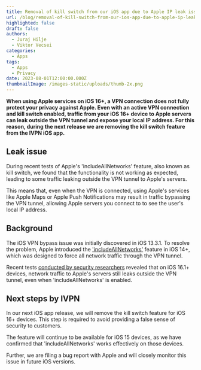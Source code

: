 ```yaml
---
title: Removal of kill switch from our iOS app due to Apple IP leak issue
url: /blog/removal-of-kill-switch-from-our-ios-app-due-to-apple-ip-leak-issue/
highlighted: false
draft: false
authors:
  - Juraj Hilje
  - Viktor Vecsei
categories:
  - Apps
tags:
  - Apps
  - Privacy
date: 2023-08-01T12:00:00.000Z
thumbnailImage: /images-static/uploads/thumb-2x.png
---
```

**When using Apple services on iOS 16+, a VPN connection does not fully protect your privacy  against Apple. Even with an active VPN connection and kill switch enabled, traffic from your iOS 16+ device to Apple servers can leak outside the VPN tunnel and expose your local IP address. For this reason, during the next release we are removing the kill switch feature from the IVPN iOS app.**

## Leak issue

During recent tests of Apple's 'includeAllNetworks' feature, also known as kill switch, we found that the functionality is not working as expected, leading to some traffic leaking outside the VPN tunnel to Apple's servers.

This means that, even when the VPN is connected, using Apple's services like Apple Maps or Apple Push Notifications may result in traffic bypassing the VPN tunnel, allowing Apple servers you connect to to see the user's local IP address.

## Background

The iOS VPN bypass issue was initially discovered in iOS 13.3.1. To resolve the problem, Apple introduced the ['includeAllNetworks'](https://developer.apple.com/documentation/networkextension/nevpnprotocol/3131931-includeallnetworks) feature in iOS 14+, which was designed to force all network traffic through the VPN tunnel.

Recent tests [conducted by security researchers](https://restoreprivacy.com/latest-ios-found-to-bypass-vpn-connection-for-some-services/) revealed that on iOS 16.1+ devices, network traffic to Apple's servers still leaks outside the VPN tunnel, even when 'includeAllNetworks' is enabled.

## Next steps by IVPN

In our next iOS app release, we will remove the kill switch feature for iOS 16+ devices. This step is required to avoid providing a false sense of security to customers. 

The feature will continue to be available for iOS 15 devices, as we have confirmed that 'includeAllNetworks' works effectively on those devices.

Further, we are filing a bug report with Apple and will closely monitor this issue in future iOS versions.
